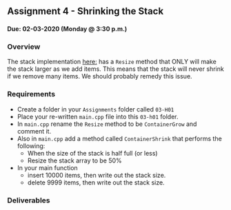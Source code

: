 ## Assignment 4 - Shrinking the Stack
#### Due: 02-03-2020 (Monday @ 3:30 p.m.)

### Overview

The stack implementation [here:](../../Lectures/01-ArrayBasedStack/main.cpp) has a `Resize` method that ONLY will make the stack larger as we add items. This means that the stack will never shrink if we remove many items. We should probably remedy this issue.

### Requirements

- Create a folder in your `Assignments` folder called `03-H01` 
- Place your re-written `main.cpp` file into this `03-h01` folder.
- In `main.cpp` rename the `Resize` method to be `ContainerGrow` and comment it.
- Also in `main.cpp` add a method called `ContainerShrink` that performs the following:
  - When the size of the stack is half full (or less)
  - Resize the stack array to be 50% 
- In your main function 
  - insert 10000 items, then write out the stack size. 
  - delete 9999 items, then write out the stack size. 

### Deliverables
